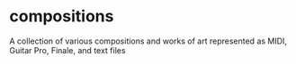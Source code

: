 # compositions
A collection of various compositions and works of art represented as MIDI, Guitar Pro, Finale, and text files
